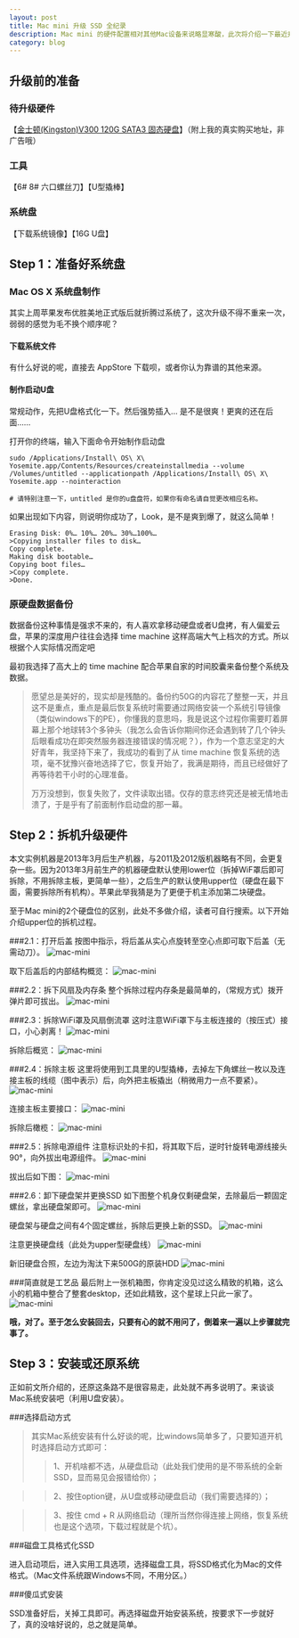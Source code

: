 ```yaml
---
layout: post
title: Mac mini 升级 SSD 全纪录
description: Mac mini 的硬件配置相对其他Mac设备来说略显寒酸，此次将介绍一下最近升级mini硬盘的经历，主要涉及2013年3月后生成的机器拆机过程。
category: blog
---
```


升级前的准备
----------

### 待升级硬件

【[金士顿(Kingston)V300 120G SATA3 固态硬盘](http://item.jd.com/779351.html)】（附上我的真实购买地址，非广告哦）

### 工具

【6# 8# 六口螺丝刀】【U型撬棒】

### 系统盘

【下载系统镜像】【16G U盘】

Step 1：准备好系统盘
------------------

### Mac OS X 系统盘制作
其实上周苹果发布优胜美地正式版后就折腾过系统了，这次升级不得不重来一次，弱弱的感觉为毛不换个顺序呢？

#### 下载系统文件
有什么好说的呢，直接去 AppStore 下载呗，或者你认为靠谱的其他来源。

#### 制作启动U盘
常规动作，先把U盘格式化一下。然后强势插入… 是不是很爽！更爽的还在后面……

打开你的终端，输入下面命令开始制作启动盘

```
sudo /Applications/Install\ OS\ X\ Yosemite.app/Contents/Resources/createinstallmedia --volume /Volumes/untitled --applicationpath /Applications/Install\ OS\ X\ Yosemite.app --nointeraction

# 请特别注意一下，untitled 是你的u盘盘符，如果你有命名请自觉更改相应名称。
```

如果出现如下内容，则说明你成功了，Look，是不是爽到爆了，就这么简单！

```
Erasing Disk: 0%… 10%… 20%… 30%…100%…
>Copying installer files to disk…
Copy complete.
Making disk bootable…
Copying boot files…
>Copy complete.
>Done.
```

### 原硬盘数据备份
数据备份这种事情是强求不来的，有人喜欢拿移动硬盘或者U盘拷，有人偏爱云盘，苹果的深度用户往往会选择 time machine 这样高端大气上档次的方式。所以根据个人实际情况而定吧

最初我选择了高大上的 time machine 配合苹果自家的时间胶囊来备份整个系统及数据。

>愿望总是美好的，现实却是残酷的。备份约50G的内容花了整整一天，并且这不是重点，重点是最后恢复系统时需要通过网络安装一个系统引导镜像（类似windows下的PE），你懂我的意思吗，我是说这个过程你需要盯着屏幕上那个地球转3个多钟头（我怎么会告诉你期间你还会遇到转了几个钟头后眼看成功在即突然服务器连接错误的情况呢？），作为一个意志坚定的大好青年，我坚持下来了，我成功的看到了从 time machine 恢复系统的选项，毫不犹豫兴奋地选择了它，恢复开始了，我满是期待，而且已经做好了再等待若干小时的心理准备。
>
>万万没想到，恢复失败了，文件读取出错。仅存的意志终究还是被无情地击溃了，于是乎有了前面制作启动盘的那一幕。

Step 2：拆机升级硬件
------------------

本文实例机器是2013年3月后生产机器，与2011及2012版机器略有不同，会更复杂一些。因为2013年3月前生产的机器硬盘默认使用lower位（拆掉WiF罩后即可拆除，不用拆除主板，更简单一些），之后生产的默认使用upper位（硬盘在最下面，需要拆除所有机构）。苹果此举我猜是为了更便于机主添加第二块硬盘。

至于Mac mini的2个硬盘位的区别，此处不多做介绍，读者可自行搜索。以下开始介绍upper位的拆机过程。

###2.1：打开后盖
按图中指示，将后盖从实心点旋转至空心点即可取下后盖（无需动刀）。
![mac-mini](/images/macminiupdate/mac01.png)

取下后盖后的内部结构概览：
![mac-mini](/images/macminiupdate/mac02.png)

###2.2：拆下风扇及内存条
整个拆除过程内存条是最简单的，（常规方式）拨开弹片即可拔出。
![mac-mini](/images/macminiupdate/mac03.png)

###2.3：拆除WiFi罩及风扇倒流罩
这时注意WiFi罩下与主板连接的（按压式）接口，小心剥离！
![mac-mini](/images/macminiupdate/mac04.png)

拆除后概览：
![mac-mini](/images/macminiupdate/mac05.png)

###2.4：拆除主板
这里将使用到工具里的U型撬棒，去掉左下角螺丝一枚以及连接主板的线缆（图中表示）后，向外把主板撬出（稍微用力一点不要紧）。
![mac-mini](/images/macminiupdate/mac06.png)

连接主板主要接口：
![mac-mini](/images/macminiupdate/mac07.png)

拆除后橄榄：
![mac-mini](/images/macminiupdate/mac08.png)

###2.5：拆除电源组件
注意标识处的卡扣，将其取下后，逆时针旋转电源线接头90°，向外拔出电源组件。
![mac-mini](/images/macminiupdate/mac09.png)

拔出后如下图：
![mac-mini](/images/macminiupdate/mac-power.png)

###2.6：卸下硬盘架并更换SSD
如下图整个机身仅剩硬盘架，去除最后一颗固定螺丝，拿出硬盘架即可。
![mac-mini](/images/macminiupdate/mac10.png)

硬盘架与硬盘之间有4个固定螺丝，拆除后更换上新的SSD。
![mac-mini](/images/macminiupdate/mac11.png)

注意更换硬盘线（此处为upper型硬盘线）
![mac-mini](/images/macminiupdate/mac12.png)

新旧硬盘合照，左边为淘汰下来500G的原装HDD
![mac-mini](/images/macminiupdate/mac13.png)

###简直就是工艺品
最后附上一张机箱图，你肯定没见过这么精致的机箱，这么小的机箱中整合了整套desktop，还如此精致，这个星球上只此一家了。
![mac-mini](/images/macminiupdate/mac14.png)

<strong>哦，对了。至于怎么安装回去，只要有心的就不用问了，倒着来一遍以上步骤就完事了。</strong>

Step 3：安装或还原系统
--------------------

正如前文所介绍的，还原这条路不是很容易走，此处就不再多说明了。来谈谈Mac系统安装吧（利用U盘安装）。

###选择启动方式

>其实Mac系统安装有什么好谈的呢，比windows简单多了，只要知道开机时选择启动方式即可：
>>1、开机啥都不选，从硬盘启动（此处我们使用的是不带系统的全新SSD，显而易见会报错给你）；

>>2、按住option键，从U盘或移动硬盘启动（我们需要选择的）；

>>3、按住 cmd + R 从网络启动（理所当然你得连接上网络，恢复系统也是这个选项，下载过程就是个坑）。

###磁盘工具格式化SSD

进入启动项后，进入实用工具选项，选择磁盘工具，将SSD格式化为Mac的文件格式。（Mac文件系统跟Windows不同，不用分区。）

###傻瓜式安装

SSD准备好后，关掉工具即可。再选择磁盘开始安装系统，按要求下一步就好了，真的没啥好说的，总之就是简单。